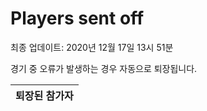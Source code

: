 # Players sent off
최종 업데이트: 2020년 12월 17일 13시 51분


경기 중 오류가 발생하는 경우 자동으로 퇴장됩니다.


| 퇴장된 참가자 |
|:---:|